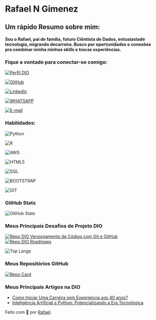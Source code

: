 # Rafael N Gimenez


## Um rápido Resumo sobre mim:

#### Sou o Rafael, pai de família, futuro Ciêntista de Dados, entusiastade tecnologia, migrando decarreira. Busco por oportunidades e conexões pra combinar minha minhas skills e trocas experiências.



### Fique a vontade para conectar-se comigo:
[![Perfil DIO](https://img.shields.io/badge/-Meu%20Perfil%20na%20DIO-30A3DC?style=for-the-badge)](https://web.dio.me/users/rapha_gimenez?tab=ski)

[![GitHub](https://img.shields.io/badge/GitHub-000?style=for-the-badge&logo=github&logoColor=30A3DC)](https://github.com/Gimenez10)
     
[![LinkedIn](https://img.shields.io/badge/LinkedIn-0077B5?style=for-the-badge&logo=linkedin&logoColor=white)](https://www.linkedin.com/in/rafaelgimenez1/)

[![WHATSAPP](https://img.shields.io/badge/WhatsApp-25D366?style=for-the-badge&logo=whatsapp&logoColor=white)](https://wa.me/+5519983602056)

[![E-mail](https://img.shields.io/badge/Gmail-D14836?style=for-the-badge&logo=gmail&logoColor=white)](mailto:rapha.gimenez@gmail.com)


### Habilidades:
![Python](https://img.shields.io/badge/python-3670A0?style=for-the-badge&logo=python&logoColor=ffdd54)

![R](https://img.shields.io/badge/R-276DC3?style=for-the-badge&logo=r&logoColor=white)

![AWS](https://img.shields.io/badge/Amazon_AWS-232F3E?style=for-the-badge&logo=amazon-aws&logoColor=white)
 
![HTML5](https://img.shields.io/badge/HTML5-E34F26?style=for-the-badge&logo=html5&logoColor=white)

![SQL](https://img.shields.io/badge/SQL-07405E?style=for-the-badge&logo=sql&logoColor=white)

![BOOTSTRAP](https://img.shields.io/badge/Bootstrap-563D7C?style=for-the-badge&logo=bootstrap&logoColor=white)

![GIT](https://img.shields.io/badge/Git-E34F26?style=for-the-badge&logo=git&logoColor=white)

### GitHub Stats
![GitHub Stats](https://github-readme-stats.vercel.app/api?username=Gimenez10&theme=transparent&bg_color=000&border_color=30A3DC&show_icons=true&icon_color=30A3DC&title_color=E34F26F&text_color=FFF)

### Meus Principais Desafios de Projeto DIO
[![Repo DIO Versionamento de Código com Git e GitHub](https://github-readme-stats.vercel.app/api/pin/?username=elidianaandrade&repo=dio-lab-open-source&bg_color=000&border_color=30A3DC&show_icons=true&icon_color=30A3DC&title_color=E34F26F&text_color=FFF)](https://github.com/CientistaPY/dio-curso-git-github.git)
[![Repo DIO Roadmaps](https://github-readme-stats.vercel.app/api/pin/?username=digitalinnovationone&repo=roadmaps&bg_color=000&border_color=30A3DC&show_icons=true&icon_color=30A3DC&title_color=E34F26F&text_color=FFF)](https://github.com/digitalinnovationone/roadmaps)

![Top Langs](https://github-readme-stats-git-masterrstaa-rickstaa.vercel.app/api/top-langs/?username=Gimenez10&layout=compact&bg_color=000&border_color=30A3DC&title_color=E34F26F&text_color=FFF)


### Meus Repositórios GitHub

[![Repo Card](https://github-readme-stats.vercel.app/api/pin/?username=Gimenez10&repo=project-flexbox-dio-master&bg_color=000&border_color=30A3DC&show_icons=true&icon_color=30A3DC&title_color=E34F26F&text_color=FFF)](https://github.com/Gimenez10/project-flexbox-dio-master)


### Meus Principais Artigos na DIO
- [Como Iniciar Uma Carreira sem Experiencia aos 40 anos?](https://web.dio.me/articles/como-iniciar-na-carreira-sem-experiencia-aos-40-anos?back=%2Farticles&page=1&order=oldest)
- [Inteligência Artificial e Python: Potencializando a Era Tecnológica](https://web.dio.me/articles/inteligencia-artificial-e-python-potencializando-a-era-tecnologica?back=%2Farticles&page=1&order=oldest)

Feito com 💙 por [Rafael](https://web.dio.me/users/rapha_gimenez).